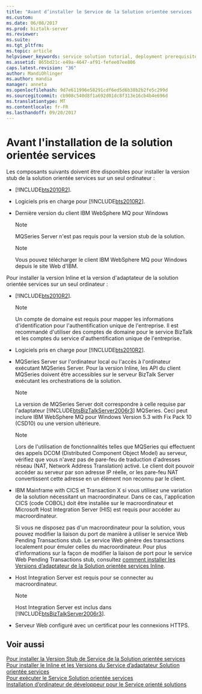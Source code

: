 ```yaml
---
title: "Avant d’installer le Service de la Solution orientée services | Documents Microsoft"
ms.custom: 
ms.date: 06/08/2017
ms.prod: biztalk-server
ms.reviewer: 
ms.suite: 
ms.tgt_pltfrm: 
ms.topic: article
helpviewer_keywords: service solution tutorial, deployment prerequisites
ms.assetid: 865bd21c-e49a-4647-af91-fefee07ee806
caps.latest.revision: "36"
author: MandiOhlinger
ms.author: mandia
manager: anneta
ms.openlocfilehash: 9d7e611996e58291cdf6ed5d6b38b2b2fe5c299d
ms.sourcegitcommit: cb908c540d8f1a692d01dc8f313e16cb4b4e696d
ms.translationtype: MT
ms.contentlocale: fr-FR
ms.lasthandoff: 09/20/2017
---
```

# <a name="before-installing-the-service-oriented-solution"></a>Avant l'installation de la solution orientée services
Les composants suivants doivent être disponibles pour installer la version stub de la solution orientée services sur un seul ordinateur :  
  
-   [!INCLUDE[bts2010R2](../includes/bts2010r2-md.md)].  
  
-   Logiciels pris en charge pour [!INCLUDE[bts2010R2](../includes/bts2010r2-md.md)].  
  
-   Dernière version du client IBM WebSphere MQ pour Windows  
  
    > [!NOTE]
    >  MQSeries Server n'est pas requis pour la version stub de la solution.  
  
    > [!NOTE]
    >  Vous pouvez télécharger le client IBM WebSphere MQ pour Windows depuis le site Web d'IBM.  
  
 Pour installer la version Inline et la version d'adaptateur de la solution orientée services sur un seul ordinateur :  
  
-   [!INCLUDE[bts2010R2](../includes/bts2010r2-md.md)].  
  
    > [!NOTE]
    >  Un compte de domaine est requis pour mapper les informations d'identification pour l'authentification unique de l'entreprise. Il est recommandé d'utiliser des comptes de domaine pour le service BizTalk et les comptes du service d'authentification unique de l'entreprise.  
  
-   Logiciels pris en charge pour [!INCLUDE[bts2010R2](../includes/bts2010r2-md.md)].  
  
-   MQSeries Server sur l'ordinateur local ou l'accès à l'ordinateur exécutant MQSeries Server. Pour la version Inline, les API du client MQSeries doivent être accessibles sur le serveur BizTalk Server exécutant les orchestrations de la solution.  
  
    > [!NOTE]
    >  La version de MQSeries Server doit correspondre à celle requise par l'adaptateur [!INCLUDE[btsBizTalkServer2006r3](../includes/btsbiztalkserver2006r3-md.md)] MQSeries. Ceci peut inclure IBM WebSphere MQ pour Windows Version 5.3 with Fix Pack 10 (CSD10) ou une version ultérieure.  
  
    > [!NOTE]
    >  Lors de l'utilisation de fonctionnalités telles que MQSeries qui effectuent des appels DCOM (Distributed Component Object Model) au serveur, vérifiez que vous n'avez pas de pare-feu de traduction d'adresses réseau (NAT, Network Address Translation) activé. Le client doit pouvoir accéder au serveur par son adresse IP réelle, or les pare-feu NAT convertissent cette adresse en un élément non reconnu par le client.  
  
-   IBM Mainframe with CICS et Transaction X si vous utilisez une variation de la solution nécessitant un macroordinateur. Dans ce cas, l'application CICS (code COBOL) doit être installée sur le macroordinateur et Microsoft Host Integration Server (HIS) est requis pour accéder au macroordinateur.  
  
     Si vous ne disposez pas d'un macroordinateur pour la solution, vous pouvez modifier la liaison du port de manière à utiliser le service Web Pending Transactions stub. Le service Web génère des transactions localement pour émuler celles du macroordinateur. Pour plus d’informations sur la façon de modifier la liaison de port pour le service Web Pending Transactions stub, consultez [comment installer les Versions d’adaptateur de la Solution orientée services Inline](../core/how-to-install-the-inline-and-adapter-versions-of-the-service-oriented-solution.md).  
  
-   Host Integration Server est requis pour se connecter au macroordinateur.  
  
    > [!NOTE]
    >  Host Integration Server est inclus dans [!INCLUDE[btsBizTalkServer2006r3](../includes/btsbiztalkserver2006r3-md.md)].  
  
-   Serveur Web configuré avec un certificat pour les connexions HTTPS.  
  
## <a name="see-also"></a>Voir aussi  
 [Pour installer la Version Stub de Service de la Solution orientée services](../core/how-to-install-the-stub-version-of-the-service-oriented-solution.md)   
 [Pour installer le Inline et les Versions du Service d’adaptateur Solution orientée services](../core/how-to-install-the-inline-and-adapter-versions-of-the-service-oriented-solution.md)   
 [Pour exécuter le Service Solution orientée services](../core/how-to-run-the-service-oriented-solution.md)   
 [Installation d’ordinateur de développeur pour le Service orienté solutions](../core/developer-machine-setup-for-the-service-oriented-solution.md)